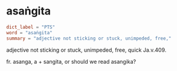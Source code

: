 # asaṅgita

``` toml
dict_label = "PTS"
word = "asaṅgita"
summary = "adjective not sticking or stuck, unimpeded, free,"
```

adjective not sticking or stuck, unimpeded, free, quick Ja.v.409.

fr. asanga, a \+ sangita, or should we read asangika?

